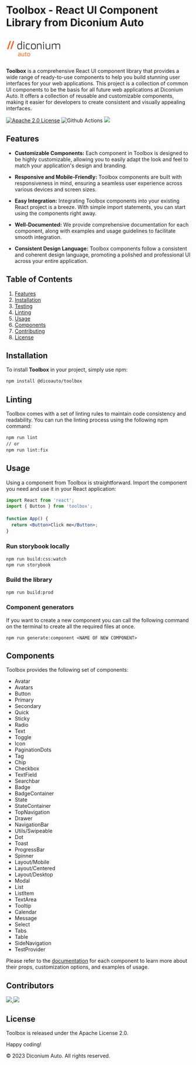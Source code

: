 # Toolbox - React UI Component Library from Diconium Auto

<a href="https://diconium.com/" target="_blank">
    <img src=".github/diconium-auto.png" style="height:50px; margin-block: 10px;">
</a>

**Toolbox** is a comprehensive React UI component library that provides a wide range of ready-to-use components to help you build stunning user interfaces for your web applications. This project is a collection of common UI components to be the basis for all future web applications at Diconium Auto. It offers a collection of reusable and customizable components, making it easier for developers to create consistent and visually appealing interfaces.

[![Apache 2.0 License](https://img.shields.io/badge/License-Apache-2.svg)](https://choosealicense.com/licenses/apache-2.0/)
![Github Actions](https://github.com/dicoauto/toolbox/actions/workflows/workflows.yaml/badge.svg)
<a href="https://docs.toolbox.diconium.com" target="_blank">
    <img src="https://raw.githubusercontent.com/storybooks/brand/master/badge/badge-storybook.svg">
</a>

## Features

- **Customizable Components:** Each component in Toolbox is designed to be highly customizable, allowing you to easily adapt the look and feel to match your application's design and branding.

- **Responsive and Mobile-Friendly:** Toolbox components are built with responsiveness in mind, ensuring a seamless user experience across various devices and screen sizes.

- **Easy Integration:** Integrating Toolbox components into your existing React project is a breeze. With simple import statements, you can start using the components right away.

- **Well-Documented:** We provide comprehensive documentation for each component, along with examples and usage guidelines to facilitate smooth integration.

- **Consistent Design Language:** Toolbox components follow a consistent and coherent design language, promoting a polished and professional UI across your entire application.

## Table of Contents

1. [Features](#features)
2. [Installation](#installation)
3. [Testing](#testing)
4. [Linting](#linting)
5. [Usage](#usage)
6. [Components](#components)
7. [Contributing](#contributing)
8. [License](#license)

## Installation

To install **Toolbox** in your project, simply use npm:

```bash
npm install @dicoauto/toolbox
```

## Linting
Toolbox comes with a set of linting rules to maintain code consistency and readability. You can run the linting process using the following npm command:

```bash
npm run lint
// or
npm run lint:fix
```

## Usage
Using a component from Toolbox is straightforward. Import the component you need and use it in your React application:

```jsx
import React from 'react';
import { Button } from 'toolbox';

function App() {
  return <Button>Click me</Button>;
}
```

### Run storybook locally

```
npm run build:css:watch
npm run storybook
```

### Build the library

```
npm run build:prod
```

### Component generators

If you want to create a new component you can call the following command on the terminal to create all the required files at once.

```
npm run generate:component <NAME OF NEW COMPONENT>
```

## Components
Toolbox provides the following set of components:

- Avatar
- Avatars
- Button
- Primary
- Secondary
- Quick
- Sticky
- Radio
- Text
- Toggle
- Icon
- PaginationDots
- Tag
- Chip
- Checkbox
- TextField
- Searchbar
- Badge
- BadgeContainer
- State
- StateContainer
- TopNavigation
- Drawer
- NavigationBar
- Utils/Swipeable
- Dot
- Toast
- ProgressBar
- Spinner
- Layout/Mobile
- Layout/Centered
- Layout/Desktop
- Modal
- List
- ListItem
- TextArea
- Tooltip
- Calendar
- Message
- Select
- Tabs
- Table
- SideNavigation
- TestProvider

Please refer to the [documentation](https://docs.toolbox.diconium.com) for each component to learn more about their props, customization options, and examples of usage.

## Contributors

<a href="https://github.com/robdembitel">
  <img src="https://github.com/robdembitel.png" style="height: 50px">
</a>
<a href="https://github.com/5041A">
  <img src="https://github.com/5041A.png?size=50">
</a>

## License
Toolbox is released under the Apache License 2.0.

Happy coding!

© 2023 Diconium Auto. All rights reserved.